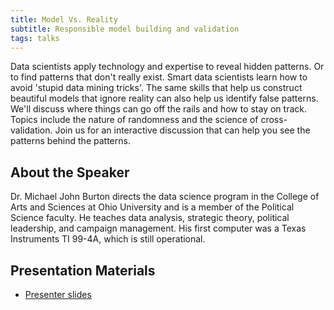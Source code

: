 ```yaml
---
title: Model Vs. Reality
subtitle: Responsible model building and validation
tags: talks
---
```


Data scientists apply technology and expertise to reveal hidden patterns. Or to find patterns that don't really exist. Smart data scientists learn how to avoid 'stupid data mining tricks'. The same skills that help us construct beautiful models that ignore reality can also help us identify false patterns. We'll discuss where things can go off the rails and how to stay on track. Topics include the nature of randomness and the science of cross-validation. Join us for an interactive discussion that can help you see the patterns behind the patterns.
<!--more-->

## About the Speaker

Dr. Michael John Burton directs the data science program in the College of Arts and Sciences at Ohio University and is a member of the Political Science faculty. He teaches data analysis, strategic theory, political leadership, and campaign management. His first computer was a Texas Instruments TI 99-4A, which is still operational.

## Presentation Materials

  - [Presenter slides](https://docs.google.com/presentation/d/e/2PACX-1vRdKzImMKnS3DSBI9Q5OaMoTawkbCImlcpy0w7LdNYvGTO52NgJ1S82ho2cp_VRoS6i-cSIMvn2yUr2/pub?start=false&loop=false&delayms=3000)
